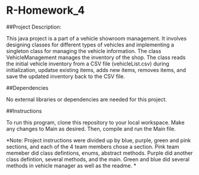 # R-Homework_4

##Project Description: 

This java project is a part of a vehicle showroom management. It involves designing classes for different types of vehicles and  implementing a singleton class for managing the vehicle information. The class VehicleManagement manages the inventory of the shop. The class reads the initial vehicle inventory from  a CSV file (vehicleList.csv) during initialization, updatse existing items, adds new items, removes  items, and save the updated inventory back to the CSV file.

##Dependencies 

No external libraries or dependencies are needed for this project.

##Instructions 

To run this program, clone this repository to your local workspace. Make any changes to Main as desired. Then, compile and run the Main file.


*Note: Project instructions were divided up by blue, purple, green and pink sections, and each of the 4 team members chose a section. Pink team memeber did class defintions, enums, abstract methods. Purple did another class defintion, several methods, and the main. Green and blue did several methods in vehicle manager as well as the readme. *
